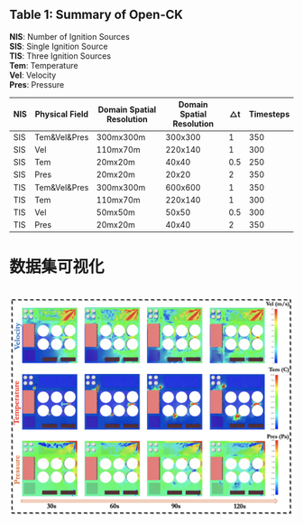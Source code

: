 ## Table 1: Summary of Open-CK

**NIS**: Number of Ignition Sources  
**SIS**: Single Ignition Source  
**TIS**: Three Ignition Sources  
**Tem**: Temperature  
**Vel**: Velocity  
**Pres**: Pressure

| NIS | Physical Field | Domain Spatial Resolution | Domain Spatial Resolution | △t | Timesteps |
| --- | --- | --- | --- | --- | --- |
| SIS | Tem&Vel&Pres | 300mx300m | 300x300 | 1 | 350 |
| SIS | Vel | 110mx70m | 220x140 | 1 | 300 |
| SIS | Tem | 20mx20m | 40x40 | 0.5 | 250 |
| SIS | Pres | 20mx20m | 20x20 | 2 | 350 |
| TIS | Tem&Vel&Pres | 300mx300m | 600x600 | 1 | 350 |
| TIS | Tem | 110mx70m | 220x140 | 1 | 300 |
| TIS | Vel | 50mx50m | 50x50 | 0.5 | 300 |
| TIS | Pres | 20mx20m | 40x40 | 2 | 350 |


# 数据集可视化
<p align="center">
    <br>
    <img src="image/10MW-3fire-2windDirection-1ms.png"/>
    <br>
<p>